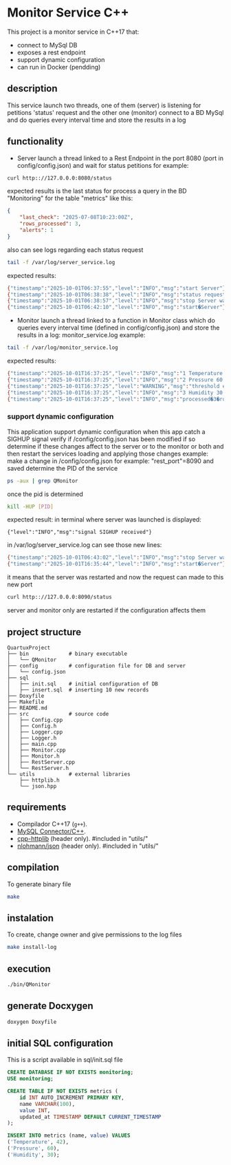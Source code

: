 # Monitor Service C++

This project is a monitor service in C++17 that:
- connect to MySql DB
- exposes a rest endpoint
- support dynamic configuration
- can run in Docker (pendding)

## description
This service launch two threads, one of them (server) is listening for petitions 'status' request 
and the other one (monitor) connect to a BD MySql and do queries every interval time and store the results in a log

## functionality
- Server 
launch a thread linked to a Rest Endpoint in the port 8080 (port in config/config.json) and wait for status petitions
for example:
```bash
curl http:://127.0.0.0:8080/status
```
expected results is the last status for process a query in the BD "Monitoring" for the table "metrics" like this: 
```json
{
	"last_check": "2025-07-08T10:23:00Z",
	"rows_processed": 3,
	"alerts": 1
}
```
also can see logs regarding each status request
```bash
tail -f /var/log/server_service.log
```
expected results:
```bash
{"timestamp":"2025-10-01T06:37:55","level":"INFO","msg":"start Server"}
{"timestamp":"2025-10-01T06:38:38","level":"INFO","msg":"status request received"}
{"timestamp":"2025-10-01T06:38:57","level":"INFO","msg":"stop Server waiting for thread"}
{"timestamp":"2025-10-01T06:42:10","level":"INFO","msg":"start�Server"}
```	

- Monitor 
launch a thread linked to a function in Monitor class which do queries every interval time (defined in config/config.json) 
and store the results in a log: monitor_service.log
example:
```bash
tail -f /var/log/monitor_service.log
```
expected results:
```bash
{"timestamp":"2025-10-01T16:37:25","level":"INFO","msg":"1 Temperature 42 2025-09-26 13:38:49"}
{"timestamp":"2025-10-01T16:37:25","level":"INFO","msg":"2 Pressure 60 2025-09-26 13:38:49"}
{"timestamp":"2025-10-01T16:37:25","level":"WARNING","msg":"threshold exceeded"}
{"timestamp":"2025-10-01T16:37:25","level":"INFO","msg":"3 Humidity 30 2025-09-26 13:38:49"}
{"timestamp":"2025-10-01T16:37:25","level":"INFO","msg":"processed�3�rows."}
```
### support dynamic configuration
This application support dynamic configuration
when this app catch a SIGHUP signal verify if /config/config.json has been modified if so determine if these changes affect to the server or to the monitor
or both and then restart the services loading and applying those changes
example:
make a change in /config/config.json for example: "rest_port"=8090 and saved
determine the PID of the service
```bash
ps -aux | grep QMonitor
```
once the pid is determined 
```bash
kill -HUP [PID]
```
expected result:
in terminal where server was launched is displayed:
```
{"level":"INFO","msg":"signal SIGHUP received"}
```
in /var/log/server_service.log can see those new lines:
```bash
{"timestamp":"2025-10-01T06:43:02","level":"INFO","msg":"stop Server waiting for thread"}
{"timestamp":"2025-10-01T16:35:44","level":"INFO","msg":"start�Server"}
```
it means that the server was restarted
and now the request can made to this new port
```bash
curl http:://127.0.0.0:8090/status
```
server and monitor only are restarted if the configuration affects them
	
## project structure
	QuartuxProject
	├── bin				# binary executable
	│   └── QMonitor
	├── config			# configuration file for DB and server
	│   └── config.json
	├── sql				 
	│   ├── init.sql	# initial configuration of DB
	│   ├── insert.sql	# inserting 10 new records 
	├── Doxyfile
	├── Makefile
	├── README.md
	├── src				# source code
	│   ├── Config.cpp
	│   ├── Config.h
	│   ├── Logger.cpp
	│   ├── Logger.h
	│   ├── main.cpp
	│   ├── Monitor.cpp
	│   ├── Monitor.h
	│   ├── RestServer.cpp
	│   └── RestServer.h
	└── utils			# external libraries
		├── httplib.h
	    └── json.hpp

## requirements
- Compilador C++17 (`g++`).
- [MySQL Connector/C++](https://dev.mysql.com/downloads/connector/cpp/).
- [cpp-httplib](https://github.com/yhirose/cpp-httplib) (header only).	#included in "utils/"
- [nlohmann/json](https://github.com/nlohmann/json) (header only).		#included in "utils/"
		
## compilation
To generate binary file
```bash
make
```

## instalation
To create, change owner and give permissions to the log files
```bash
make install-log
```

## execution
```bash
./bin/QMonitor
```

## generate Docxygen
```bash
doxygen Doxyfile
```

## initial SQL configuration
This is a script available in sql/init.sql file 
```sql
CREATE DATABASE IF NOT EXISTS monitoring;
USE monitoring;

CREATE TABLE IF NOT EXISTS metrics (
	id INT AUTO_INCREMENT PRIMARY KEY,
	name VARCHAR(100),
	value INT,
	updated_at TIMESTAMP DEFAULT CURRENT_TIMESTAMP
);

INSERT INTO metrics (name, value) VALUES
('Temperature', 42),
('Pressure', 60),
('Humidity', 30);
```